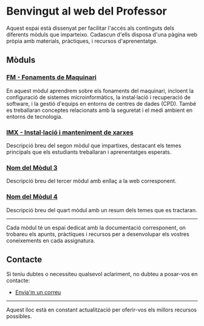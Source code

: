 # Benvingut al web del Professor

Aquest espai està dissenyat per facilitar l'accés als continguts dels diferents mòduls que imparteixo. Cadascun d'ells disposa d'una pàgina web pròpia amb materials, pràctiques, i recursos d'aprenentatge.

## Mòduls

### [FM - Fonaments de Maquinari](FM/site/index.md)
En aquest mòdul aprendrem sobre els fonaments del maquinari, incloent la configuració de sistemes microinformàtics, la instal·lació i recuperació de software, i la gestió d'equips en entorns de centres de dades (CPD). També es treballaran conceptes relacionats amb la seguretat i el medi ambient en entorns de tecnologia.

### [IMX - Instal·lació i manteniment de xarxes](IMX/site/index.md)
Descripció breu del segon mòdul que impartixes, destacant els temes principals que els estudiants treballaran i aprenentatges esperats.

### [Nom del Mòdul 3](enllac-a-la-web-del-modul-3)
Descripció breu del tercer mòdul amb enllaç a la web corresponent.

### [Nom del Mòdul 4](enllac-a-la-web-del-modul-4)
Descripció breu del quart mòdul amb un resum dels temes que es tractaran.

---

Cada mòdul té un espai dedicat amb la documentació corresponent, on trobareu els apunts, pràctiques i recursos per a desenvolupar els vostres coneixements en cada assignatura.

## Contacte
Si teniu dubtes o necessiteu qualsevol aclariment, no dubteu a posar-vos en contacte:
- [Envia'm un correu](mailto:jb.talensfelis@edu.gva.es)

---

Aquest lloc està en constant actualització per oferir-vos els millors recursos possibles.
